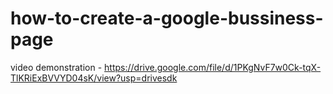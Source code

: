 # how-to-create-a-google-bussiness-page

video demonstration - https://drive.google.com/file/d/1PKgNvF7w0Ck-tqX-TlKRiExBVVYD04sK/view?usp=drivesdk
